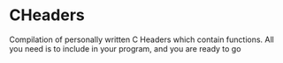 CHeaders
========

Compilation of personally written C Headers which contain functions. All you need is to include in your program, and you are ready to go 